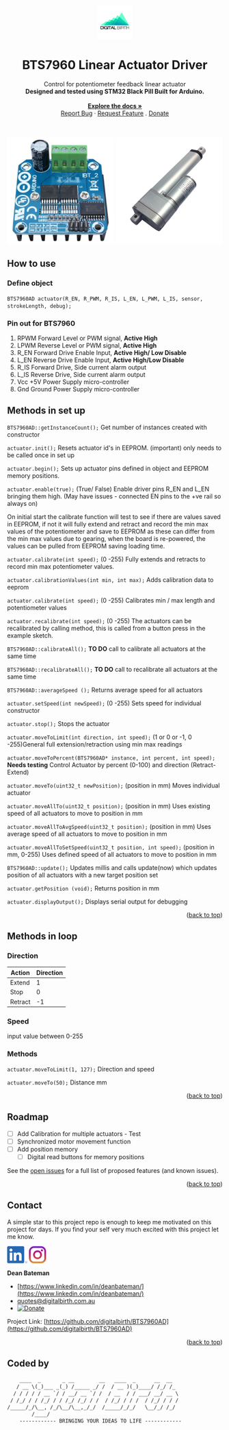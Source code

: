 <div id="top"></div>

<!-- PROJECT LOGO -->
<br />
<div align="center">
  <a href="https://github.com/digitalbirth/BTS7960AD">
    <img src="images/logo_bg.png" alt="Logo" width="80" height="80">
  </a>
  <h1 align="center">BTS7960 Linear Actuator Driver</h1>
  <p align="center">
    Control for potentiometer feedback linear actuator
    <br />
    <strong>Designed and tested using STM32 Black Pill Built for Arduino.</strong>
    <br />
    <br />
    <a href="https://github.com/digitalbirth/BTS7960AD"><strong>Explore the docs »</strong></a>
    <br />
    <a href="https://github.com/digitalbirth/BTS7960AD/issues">Report Bug</a>
    ·
    <a href="https://github.com/digitalbirth/BTS7960AD/issues">Request Feature</a>
    .
    <a href="https://www.paypal.com/cgi-bin/webscr?cmd=_s-xclick&hosted_button_id=YFJKGDDSEL7D2">Donate</a>
  </p>
</div>
<br />
<br />
<div align="center">
        <img src="images/bts7960-h-bridge-motor-driver-max-43a.jpg" width="250"/>
        <img src="images/linear-actuator.jpg" width="250"/>
</div>


## How to use

### Define object

`BTS7960AD actuator(R_EN, R_PWM, R_IS, L_EN, L_PWM, L_IS, sensor, strokeLength, debug);`

### Pin out for BTS7960

1. RPWM Forward Level or PWM signal, **Active High**
2. LPWM Reverse Level or PWM signal, **Active High**
3. R_EN Forward Drive Enable Input, **Active High/ Low Disable**
4. L_EN Reverse Drive Enable Input, **Active High/Low Disable**
5. R_IS Forward Drive, Side current alarm output
6. L_IS Reverse Drive, Side current alarm output
7. Vcc +5V Power Supply micro-controller
8. Gnd Ground Power Supply micro-controller

## Methods in set up
`BTS7960AD::getInstanceCount();`                    Get number of instances created with constructor

`actuator.init();`                                  Resets actuator id's in EEPROM. (important) only needs to be called once in set up

`actuator.begin();`                                 Sets up actuator pins defined in object and EEPROM memory positions.

`actuator.enable(true);`                            (True/ False) Enable driver pins R_EN and L_EN bringing them high. (May have issues - connected EN pins to the +ve rail so always on)

On initial start the calibrate function will test to see if there are values saved in EEPROM, if not it will fully extend and retract and record the min max values of the potentiometer and save to EEPROM as these can differ from the min max values due to gearing, when the board is re-powered, the values can be pulled from EEPROM saving loading time.

`actuator.calibrate(int speed);`                    (0 -255) Fully extends and retracts to record min max potentiometer values. 

`actuator.calibrationValues(int min, int max);`     Adds calibration data to eeprom

`actuator.calibrate(int speed);`                    (0 -255) Calibrates min / max length and potentiometer values

`actuator.recalibrate(int speed);`                  (0 -255) The actuators can be recalibrated by calling method, this is called from a button press in the example sketch.

`BTS7960AD::calibrateAll();`                        **TO DO** call to calibrate all actuators at the same time

`BTS7960AD::recalibrateAll();`                      **TO DO** call to recalibrate all actuators at the same time

`BTS7960AD::averageSpeed ();`                       Returns average speed for all actuators

`actuator.setSpeed(int newSpeed);`                  (0 -255) Sets speed for individual constructor

`actuator.stop();`                                                        Stops the actuator  

`actuator.moveToLimit(int direction, int speed);`                         (1 or 0 or -1, 0 -255)General full extension/retraction using min max readings

`actuator.moveToPercent(BTS7960AD* instance, int percent, int speed);`   **Needs testing** Control Actuator by percent (0-100) and direction (Retract-Extend)

`actuator.moveTo(uint32_t newPosition);`                                 (position in mm) Moves individual actuator

`actuator.moveAllTo(uint32_t position);`                                 (position in mm) Uses existing speed of all actuators to move to position in mm

`actuator.moveAllToAvgSpeed(uint32_t position);`                         (position in mm) Uses average speed of all actuators to move to position in mm

`actuator.moveAllToSetSpeed(uint32_t position, int speed);`              (position in mm, 0-255) Uses defined speed of all actuators to move to position in mm

`BTS7960AD::update();`                                                  Updates millis and calls update(now) which updates position of all actuators with a new target position set

`actuator.getPosition (void);`                                          Returns position in mm

`actuator.displayOutput();`                                             Displays serial output for debugging


<p align="right">(<a href="#top">back to top</a>)</p>

## Methods in loop

### Direction

| Action  | Direction |
| ------------- | ------------- |
| Extend  | 1  |
| Stop  | 0  |
| Retract  | -1  |

### Speed

input value between 0-255

### Methods

`actuator.moveToLimit(1, 127);` Direction and speed

`actuator.moveTo(50);` Distance mm

<p align="right">(<a href="#top">back to top</a>)</p>

<!-- ROADMAP -->
## Roadmap

- [ ] Add Calibration for multiple actuators - Test
- [ ] Synchronized motor movement function
- [ ] Add position memory
    - [ ] Digital read buttons for memory positions

See the [open issues](https://github.com/digitalbirth/BTS7960AD/issues) for a full list of proposed features (and known issues).

<p align="right">(<a href="#top">back to top</a>)</p>


<!-- CONTACT -->
## Contact

A simple star to this project repo is enough to keep me motivated on this project for days. If you find your self very much excited with this project let me know.

[<img src="images/linkedin.png" height="40em" align="center" alt="Follow Digital Birth on LinkedIn" title="Follow Digital Birth on LinkedIn"/>](https://www.linkedin.com/company/digitalbirth)
[<img src="images/instagram.svg" height="40em" align="center" alt="Follow Digital Birth on Instagram" title="Follow Digital Birth on Instagram"/>](https://www.instagram.com/digitalbirthau/)

**Dean Bateman** 
- [https://www.linkedin.com/in/deanbateman/](https://www.linkedin.com/in/deanbateman/) 
- quotes@digitalbirth.com.au
- [![Donate](https://img.shields.io/badge/Donate-PayPal-green.svg)](https://www.paypal.com/cgi-bin/webscr?cmd=_s-xclick&hosted_button_id=YFJKGDDSEL7D2)





Project Link: [https://github.com/digitalbirth/BTS7960AD](https://github.com/digitalbirth/BTS7960AD)

<p align="right">(<a href="#top">back to top</a>)</p>

## Coded by


        ____  _       _ __        __   ____  _      __  __
       / __ \(_)___ _(_) /_____ _/ /  / __ )(_)____/ /_/ /_    
	  / / / / / __ `/ / __/ __ `/ /  / __  / / ___/ __/ __ \   
	 / /_/ / / /_/ / / /_/ /_/ / /  / /_/ / / /  / /_/ / / /  
	/_____/_/\__, /_/\__/\__,_/_/  /_____/_/_/   \__/_/ /_/ 
            /____/    
        ------------ BRINGING YOUR IDEAS TO LIFE ------------                                      